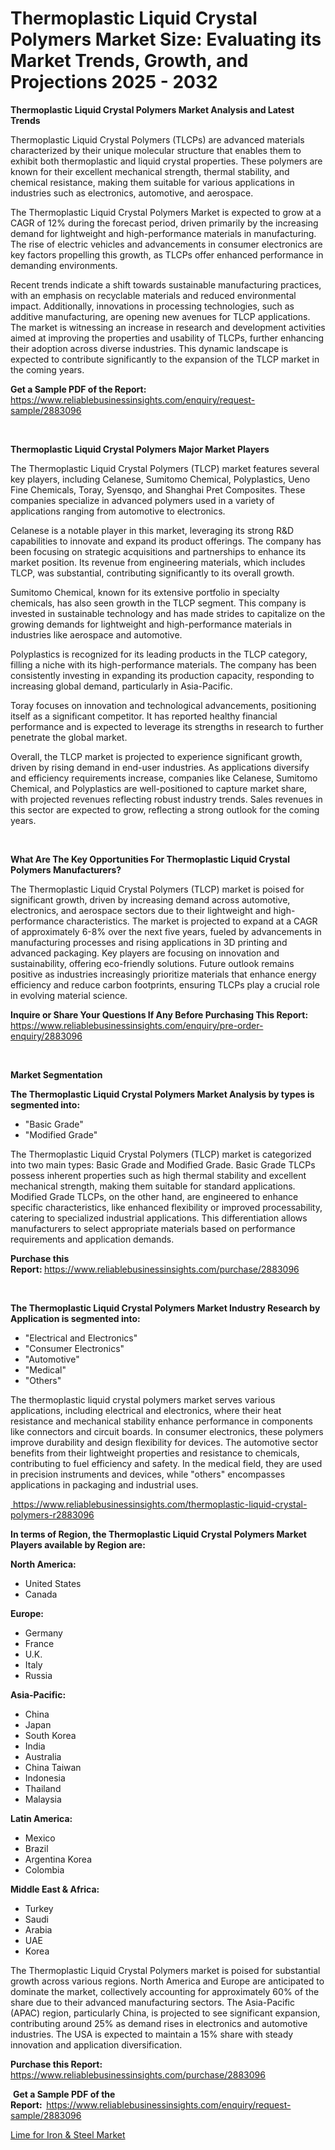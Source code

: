 <p><h1>Thermoplastic Liquid Crystal Polymers Market Size: Evaluating its Market Trends, Growth, and Projections 2025 - 2032</h1></p><p><strong>Thermoplastic Liquid Crystal Polymers Market Analysis and Latest Trends</strong></p>
<p><p>Thermoplastic Liquid Crystal Polymers (TLCPs) are advanced materials characterized by their unique molecular structure that enables them to exhibit both thermoplastic and liquid crystal properties. These polymers are known for their excellent mechanical strength, thermal stability, and chemical resistance, making them suitable for various applications in industries such as electronics, automotive, and aerospace. </p><p>The Thermoplastic Liquid Crystal Polymers Market is expected to grow at a CAGR of 12% during the forecast period, driven primarily by the increasing demand for lightweight and high-performance materials in manufacturing. The rise of electric vehicles and advancements in consumer electronics are key factors propelling this growth, as TLCPs offer enhanced performance in demanding environments. </p><p>Recent trends indicate a shift towards sustainable manufacturing practices, with an emphasis on recyclable materials and reduced environmental impact. Additionally, innovations in processing technologies, such as additive manufacturing, are opening new avenues for TLCP applications. The market is witnessing an increase in research and development activities aimed at improving the properties and usability of TLCPs, further enhancing their adoption across diverse industries. This dynamic landscape is expected to contribute significantly to the expansion of the TLCP market in the coming years.</p></p>
<p><strong>Get a Sample PDF of the Report:&nbsp;</strong> <a href="https://www.reliablebusinessinsights.com/enquiry/request-sample/2883096?utm_campaign=2279&utm_medium=2&utm_source=Github&utm_content=ia&utm_term=13032025&utm_id=thermoplastic-liquid-crystal-polymers">https://www.reliablebusinessinsights.com/enquiry/request-sample/2883096</a></p>
<p>&nbsp;</p>
<p><strong>Thermoplastic Liquid Crystal Polymers Major Market Players</strong></p>
<p><p>The Thermoplastic Liquid Crystal Polymers (TLCP) market features several key players, including Celanese, Sumitomo Chemical, Polyplastics, Ueno Fine Chemicals, Toray, Syensqo, and Shanghai Pret Composites. These companies specialize in advanced polymers used in a variety of applications ranging from automotive to electronics.</p><p>Celanese is a notable player in this market, leveraging its strong R&D capabilities to innovate and expand its product offerings. The company has been focusing on strategic acquisitions and partnerships to enhance its market position. Its revenue from engineering materials, which includes TLCP, was substantial, contributing significantly to its overall growth.</p><p>Sumitomo Chemical, known for its extensive portfolio in specialty chemicals, has also seen growth in the TLCP segment. This company is invested in sustainable technology and has made strides to capitalize on the growing demands for lightweight and high-performance materials in industries like aerospace and automotive.</p><p>Polyplastics is recognized for its leading products in the TLCP category, filling a niche with its high-performance materials. The company has been consistently investing in expanding its production capacity, responding to increasing global demand, particularly in Asia-Pacific.</p><p>Toray focuses on innovation and technological advancements, positioning itself as a significant competitor. It has reported healthy financial performance and is expected to leverage its strengths in research to further penetrate the global market.</p><p>Overall, the TLCP market is projected to experience significant growth, driven by rising demand in end-user industries. As applications diversify and efficiency requirements increase, companies like Celanese, Sumitomo Chemical, and Polyplastics are well-positioned to capture market share, with projected revenues reflecting robust industry trends. Sales revenues in this sector are expected to grow, reflecting a strong outlook for the coming years.</p></p>
<p>&nbsp;</p>
<p><strong>What Are The Key Opportunities For Thermoplastic Liquid Crystal Polymers Manufacturers?</strong></p>
<p><p>The Thermoplastic Liquid Crystal Polymers (TLCP) market is poised for significant growth, driven by increasing demand across automotive, electronics, and aerospace sectors due to their lightweight and high-performance characteristics. The market is projected to expand at a CAGR of approximately 6-8% over the next five years, fueled by advancements in manufacturing processes and rising applications in 3D printing and advanced packaging. Key players are focusing on innovation and sustainability, offering eco-friendly solutions. Future outlook remains positive as industries increasingly prioritize materials that enhance energy efficiency and reduce carbon footprints, ensuring TLCPs play a crucial role in evolving material science.</p></p>
<p><strong>Inquire or Share Your Questions If Any Before Purchasing This Report:</strong> <a href="https://www.reliablebusinessinsights.com/enquiry/pre-order-enquiry/2883096?utm_campaign=2279&utm_medium=2&utm_source=Github&utm_content=ia&utm_term=13032025&utm_id=thermoplastic-liquid-crystal-polymers">https://www.reliablebusinessinsights.com/enquiry/pre-order-enquiry/2883096</a></p>
<p>&nbsp;</p>
<p><strong>Market Segmentation</strong></p>
<p><strong>The Thermoplastic Liquid Crystal Polymers Market Analysis by types is segmented into:</strong></p>
<p><ul><li>"Basic Grade"</li><li>"Modified Grade"</li></ul></p>
<p><p>The Thermoplastic Liquid Crystal Polymers (TLCP) market is categorized into two main types: Basic Grade and Modified Grade. Basic Grade TLCPs possess inherent properties such as high thermal stability and excellent mechanical strength, making them suitable for standard applications. Modified Grade TLCPs, on the other hand, are engineered to enhance specific characteristics, like enhanced flexibility or improved processability, catering to specialized industrial applications. This differentiation allows manufacturers to select appropriate materials based on performance requirements and application demands.</p></p>
<p><strong>Purchase this Report:&nbsp;</strong><a href="https://www.reliablebusinessinsights.com/purchase/2883096?utm_campaign=2279&utm_medium=2&utm_source=Github&utm_content=ia&utm_term=13032025&utm_id=thermoplastic-liquid-crystal-polymers">https://www.reliablebusinessinsights.com/purchase/2883096</a></p>
<p>&nbsp;</p>
<p><strong>The Thermoplastic Liquid Crystal Polymers Market Industry Research by Application is segmented into:</strong></p>
<p><ul><li>"Electrical and Electronics"</li><li>"Consumer Electronics"</li><li>"Automotive"</li><li>"Medical"</li><li>"Others"</li></ul></p>
<p><p>The thermoplastic liquid crystal polymers market serves various applications, including electrical and electronics, where their heat resistance and mechanical stability enhance performance in components like connectors and circuit boards. In consumer electronics, these polymers improve durability and design flexibility for devices. The automotive sector benefits from their lightweight properties and resistance to chemicals, contributing to fuel efficiency and safety. In the medical field, they are used in precision instruments and devices, while "others" encompasses applications in packaging and industrial uses.</p></p>
<p><a href="https://www.reliablebusinessinsights.com/thermoplastic-liquid-crystal-polymers-r2883096?utm_campaign=2279&utm_medium=2&utm_source=Github&utm_content=ia&utm_term=13032025&utm_id=thermoplastic-liquid-crystal-polymers">&nbsp;https://www.reliablebusinessinsights.com/thermoplastic-liquid-crystal-polymers-r2883096</a></p>
<p><strong>In terms of Region, the Thermoplastic Liquid Crystal Polymers Market Players available by Region are:</strong></p>
<p>
    <p> <strong> North America: </strong>
        <ul>
            <li>United States</li>
            <li>Canada</li>
        </ul>
        </p> 
    <p> <strong> Europe: </strong>
        <ul>
            <li>Germany</li>
            <li>France</li>
            <li>U.K.</li>
            <li>Italy</li>
            <li>Russia</li>
        </ul>
        </p> 
    <p> <strong> Asia-Pacific: </strong>
        <ul>
            <li>China</li>
            <li>Japan</li>
            <li>South Korea</li>
            <li>India</li>
            <li>Australia</li>
            <li>China Taiwan</li>
            <li>Indonesia</li>
            <li>Thailand</li>
            <li>Malaysia</li>
        </ul>
        </p> 
    <p> <strong> Latin America: </strong>
        <ul>
            <li>Mexico</li>
            <li>Brazil</li>
            <li>Argentina Korea</li>
            <li>Colombia</li>
        </ul>
        </p> 
    <p> <strong> Middle East & Africa: </strong>
        <ul>
            <li>Turkey</li>
            <li>Saudi</li>
            <li>Arabia</li>
            <li>UAE</li>
            <li>Korea</li>
        </ul>
    </p>
    </p>
<p><p>The Thermoplastic Liquid Crystal Polymers market is poised for substantial growth across various regions. North America and Europe are anticipated to dominate the market, collectively accounting for approximately 60% of the share due to their advanced manufacturing sectors. The Asia-Pacific (APAC) region, particularly China, is projected to see significant expansion, contributing around 25% as demand rises in electronics and automotive industries. The USA is expected to maintain a 15% share with steady innovation and application diversification.</p></p>
<p><strong>Purchase this Report: </strong><a href="https://www.reliablebusinessinsights.com/purchase/2883096?utm_campaign=2279&utm_medium=2&utm_source=Github&utm_content=ia&utm_term=13032025&utm_id=thermoplastic-liquid-crystal-polymers">https://www.reliablebusinessinsights.com/purchase/2883096</a></p>
<p>&nbsp;<strong>Get a Sample PDF of the Report:&nbsp;&nbsp;</strong><a href="https://www.reliablebusinessinsights.com/enquiry/request-sample/2883096?utm_campaign=2279&utm_medium=2&utm_source=Github&utm_content=ia&utm_term=13032025&utm_id=thermoplastic-liquid-crystal-polymers">https://www.reliablebusinessinsights.com/enquiry/request-sample/2883096</a></p>
<p><strong></strong></p>
<p><p><a href="https://github.com/NarcisoFerry/Market-Research-Report-List-1/blob/main/lime-for-iron-steel-market.md?utm_campaign=2279&utm_medium=2&utm_source=Github&utm_content=ia&utm_term=13032025&utm_id=thermoplastic-liquid-crystal-polymers">Lime for Iron & Steel Market</a></p></p>